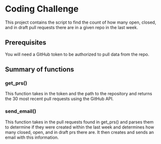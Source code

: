 # Coding Challenge
This project contains the script to find the count of how many open, closed, and in draft pull requests there are in a given repo in the last week.

## Prerequisites
You will need a GitHub token to be authorized to pull data from the repo.

## Summary of functions
### get_prs()
This function takes in the token and the path to the repository and returns the 30 most recent pull requests using the GitHub API.

### send_email()
This function takes in the pull requests found in get_prs() and parses them to determine if they were created within the last week and determines how many closed, open, and in draft prs there are. It then creates and sends an email with this information.